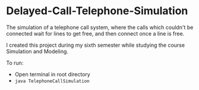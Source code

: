 # Delayed-Call-Telephone-Simulation
The simulation of a telephone call system, where the calls which couldn't be connected wait for lines to get free, and then connect once a line is free.

I created this project during my sixth semester while studying the course Simulation and Modeling.

To run:
* Open terminal in root directory
* ```java TelephoneCallSimulation```
